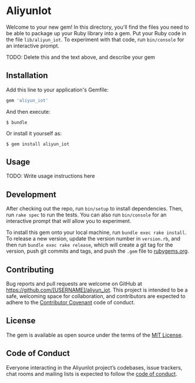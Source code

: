 # AliyunIot

Welcome to your new gem! In this directory, you'll find the files you need to be able to package up your Ruby library into a gem. Put your Ruby code in the file `lib/aliyun_iot`. To experiment with that code, run `bin/console` for an interactive prompt.

TODO: Delete this and the text above, and describe your gem

## Installation

Add this line to your application's Gemfile:

```ruby
gem 'aliyun_iot'
```

And then execute:

    $ bundle

Or install it yourself as:

    $ gem install aliyun_iot

## Usage

TODO: Write usage instructions here

## Development

After checking out the repo, run `bin/setup` to install dependencies. Then, run `rake spec` to run the tests. You can also run `bin/console` for an interactive prompt that will allow you to experiment.

To install this gem onto your local machine, run `bundle exec rake install`. To release a new version, update the version number in `version.rb`, and then run `bundle exec rake release`, which will create a git tag for the version, push git commits and tags, and push the `.gem` file to [rubygems.org](https://rubygems.org).

## Contributing

Bug reports and pull requests are welcome on GitHub at https://github.com/[USERNAME]/aliyun_iot. This project is intended to be a safe, welcoming space for collaboration, and contributors are expected to adhere to the [Contributor Covenant](http://contributor-covenant.org) code of conduct.

## License

The gem is available as open source under the terms of the [MIT License](https://opensource.org/licenses/MIT).

## Code of Conduct

Everyone interacting in the AliyunIot project’s codebases, issue trackers, chat rooms and mailing lists is expected to follow the [code of conduct](https://github.com/[USERNAME]/aliyun_iot/blob/master/CODE_OF_CONDUCT.md).
